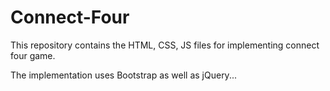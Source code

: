 # Connect-Four
This repository contains the HTML, CSS, JS files for implementing connect four game.

The implementation uses Bootstrap as well as jQuery...
